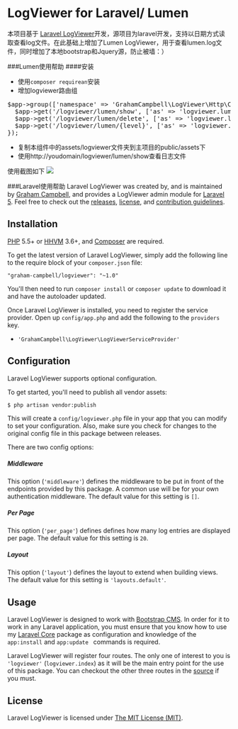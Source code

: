 LogViewer for Laravel/ Lumen
=================
本项目基于 [Laravel LogViewer](https://github.com/BootstrapCMS/LogViewer)开发，源项目为laravel开发，支持以日期方式读取查看log文件。在此基础上增加了Lumen LogViewer，用于查看lumen.log文件，同时增加了本地bootstrap和Jquery源，防止被墙：）

###Lumen使用帮助
####安装
- 使用`composer requirean`安装
- 增加logviewer路由组
<pre>
$app->group(['namespace' => 'GrahamCampbell\LogViewer\Http\Controllers'], function ($app) {
  $app->get('/logviewer/lumen/show', ['as' => 'logviewer.lumen.show', 'uses' => 'LogViewerController@getLumenShow']);
  $app->get('/logviewer/lumen/delete', ['as' => 'logviewer.lumen.delete', 'uses' => 'LogViewerController@getLumenDelete']);
  $app->get('/logviewer/lumen/{level}', ['as' => 'logviewer.lumen.data', 'uses' => 'LogViewerController@getLumenData']);
});
</pre>
- 复制本组件中的assets/logviewer文件夹到主项目的public/assets下
- 使用http://youdomain/logviewer/lumen/show查看日志文件

使用截图如下
![](http://i4.tietuku.com/fc6a62d361eaeda2.png)

###Laravel使用帮助
Laravel LogViewer was created by, and is maintained by [Graham Campbell](https://github.com/GrahamCampbell), and provides a LogViewer admin module for [Laravel 5](http://laravel.com). Feel free to check out the [releases](https://github.com/BootstrapCMS/LogViewer/releases), [license](LICENSE), and [contribution guidelines](CONTRIBUTING.md).

## Installation

[PHP](https://php.net) 5.5+ or [HHVM](http://hhvm.com) 3.6+, and [Composer](https://getcomposer.org) are required.

To get the latest version of Laravel LogViewer, simply add the following line to the require block of your `composer.json` file:

```
"graham-campbell/logviewer": "~1.0"
```

You'll then need to run `composer install` or `composer update` to download it and have the autoloader updated.

Once Laravel LogViewer is installed, you need to register the service provider. Open up `config/app.php` and add the following to the `providers` key.

* `'GrahamCampbell\LogViewer\LogViewerServiceProvider'`


## Configuration

Laravel LogViewer supports optional configuration.

To get started, you'll need to publish all vendor assets:

```bash
$ php artisan vendor:publish
```

This will create a `config/logviewer.php` file in your app that you can modify to set your configuration. Also, make sure you check for changes to the original config file in this package between releases.

There are two config options:

##### Middleware

This option (`'middleware'`) defines the middleware to be put in front of the endpoints provided by this package. A common use will be for your own authentication middleware. The default value for this setting is `[]`.

##### Per Page

This option (`'per_page'`) defines defines how many log entries are displayed per page. The default value for this setting is `20`.

##### Layout

This option (`'layout'`) defines the layout to extend when building views. The default value for this setting is `'layouts.default'`.


## Usage

Laravel LogViewer is designed to work with [Bootstrap CMS](https://github.com/BootstrapCMS/CMS). In order for it to work in any Laravel application, you must ensure that you know how to use my [Laravel Core](https://github.com/GrahamCampbell/Laravel-Core) package as configuration and knowledge of the `app:install` and `app:update ` commands is required.

Laravel LogViewer will register four routes. The only one of interest to you is `'logviewer'` (`logviewer.index`) as it will be the main entry point for the use of this package. You can checkout the other three routes in the [source](https://github.com/BootstrapCMS/LogViewer/blob/master/src/routes.php) if you must.


## License

Laravel LogViewer is licensed under [The MIT License (MIT)](LICENSE).
